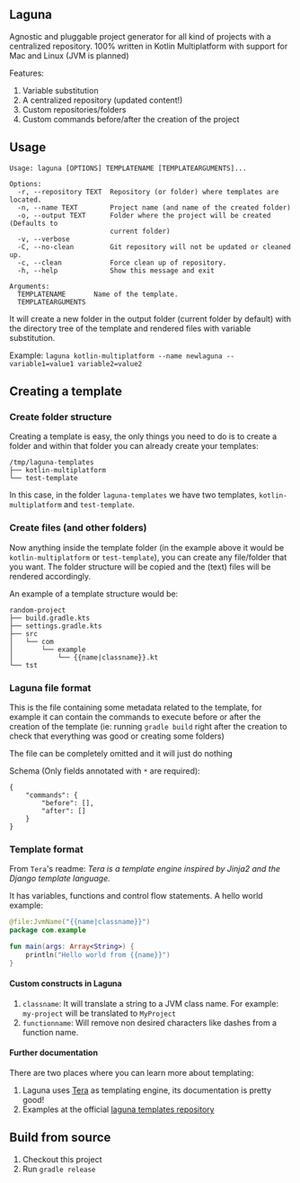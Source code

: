 ## Laguna
Agnostic and pluggable project generator for all kind of projects with a centralized repository. 100% written in Kotlin
Multiplatform with support for Mac and Linux (JVM is planned)

Features:

1. Variable substitution
1. A centralized repository (updated content!)
1. Custom repositories/folders
1. Custom commands before/after the creation of the project

## Usage
```
Usage: laguna [OPTIONS] TEMPLATENAME [TEMPLATEARGUMENTS]...

Options:
  -r, --repository TEXT  Repository (or folder) where templates are located.
  -n, --name TEXT        Project name (and name of the created folder)
  -o, --output TEXT      Folder where the project will be created (Defaults to
                         current folder)
  -v, --verbose
  -C, --no-clean         Git repository will not be updated or cleaned up.
  -c, --clean            Force clean up of repository.
  -h, --help             Show this message and exit

Arguments:
  TEMPLATENAME       Name of the template.
  TEMPLATEARGUMENTS
```

It will create a new folder in the output folder (current folder by default) with the directory tree of the template and
rendered files with variable substitution.

Example: `laguna kotlin-multiplatform --name newlaguna -- variable1=value1 variable2=value2`

## Creating a template

### Create folder structure
Creating a template is easy, the only things you need to do is to create a folder and within that folder you can already
create your templates:

```
/tmp/laguna-templates
├── kotlin-multiplatform
└── test-template
```

In this case, in the folder `laguna-templates` we have two templates, `kotlin-multiplatform` and `test-template`.

### Create files (and other folders)
Now anything inside the template folder (in the example above it would be `kotlin-multiplatform` or `test-template`),
you can create any file/folder that you want. The folder structure will be copied and the (text) files will be rendered
accordingly.

An example of a template structure would be:

```
random-project
├── build.gradle.kts
├── settings.gradle.kts
├── src
│   └── com
│       └── example
│           └── {{name|classname}}.kt
└── tst
```

### Laguna file format
This is the file containing some metadata related to the template, for example it can contain the commands to execute
before or after the creation of the template (ie: running `gradle build` right after the creation to check that 
everything was good or creating some folders)

The file can be completely omitted and it will just do nothing

Schema (Only fields annotated with `*` are required):
```
{
    "commands": {
        "before": [],
        "after": []
    }
}
``` 

### Template format
From `Tera`'s readme: _Tera is a template engine inspired by Jinja2 and the Django template language._

It has variables, functions and control flow statements. A hello world example:

```kotlin
@file:JvmName("{{name|classname}}")
package com.example

fun main(args: Array<String>) {
    println("Hello world from {{name}}")
}
```

#### Custom constructs in Laguna
1. `classname`: It will translate a string to a JVM class name. For example: `my-project` will be translated to `MyProject`
1. `functionname`: Will remove non desired characters like dashes from a function name.

#### Further documentation
There are two places where you can learn more about templating:

1. Laguna uses [Tera](https://github.com/Keats/tera) as templating engine, its documentation is pretty good!
1. Examples at the official [laguna templates repository](https://github.com/jdiazcano/laguna-templates)

## Build from source
1. Checkout this project
1. Run `gradle release`